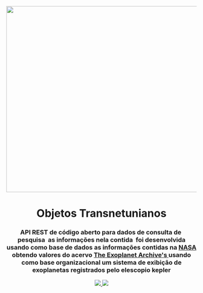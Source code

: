 <p align="center"><img src="img/logo.gif" width = "833px" height="493px"></p>

<h1 align="center">Objetos Transnetunianos</h1>

 
 <h3 align="center">
API REST de código aberto para dados de consulta de  pesquisa  as informações nela contida  foi desenvolvida usando como base de dados as informações contidas na <a href="https://www.nasa.gov/subject/6893/nebulae/" target="_blank">NASA</a>
 obtendo valores do acervo <a href="https://chandra.harvard.edu/photo/2007/orion/" target="_blank">The Exoplanet Archive's </a> usando como base organizacional um sistema de exibição de exoplanetas registrados pelo elescopio kepler
<p align="center">
 
 
<a href="https://www.travis-ci.com/github/Mario23junior/Api-Nebulosas/pull_requests" target="_blank"><img src="https://www.travis-ci.com/Mario23junior/Api-Nebulosas.svg?branch=main">
<a href="https://en.wikipedia.org/wiki/Representational_state_transfer"><img src="https://img.shields.io/badge/interface-REST-brightgreen.svg?longCache=true&style=flat-square" target="_blank"></a>
</p>

<!-- ## Resultado dos dados da API

```json


```
 -->
